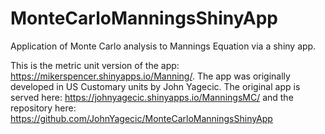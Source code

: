# MonteCarloManningsShinyApp

Application of Monte Carlo analysis to Mannings Equation via a shiny app.

This is the metric unit version of the app: https://mikerspencer.shinyapps.io/Manning/.
The app was originally developed in US Customary units by John Yagecic.
The original app is served here: <https://johnyagecic.shinyapps.io/ManningsMC/> and the repository here: https://github.com/JohnYagecic/MonteCarloManningsShinyApp

 
